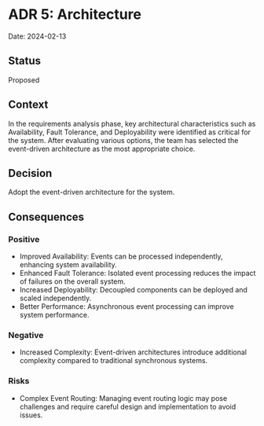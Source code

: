 # ADR 5: Architecture

Date: 2024-02-13

## Status
Proposed

## Context
In the requirements analysis phase, key architectural characteristics such as Availability, Fault Tolerance, and Deployability were identified as critical for the system. After evaluating various options, the team has selected the event-driven architecture as the most appropriate choice.

## Decision
Adopt the event-driven architecture for the system.

## Consequences

### Positive
- Improved Availability: Events can be processed independently, enhancing system availability.
- Enhanced Fault Tolerance: Isolated event processing reduces the impact of failures on the overall system.
- Increased Deployability: Decoupled components can be deployed and scaled independently.
- Better Performance: Asynchronous event processing can improve system performance.

### Negative
- Increased Complexity: Event-driven architectures introduce additional complexity compared to traditional synchronous systems.

### Risks
- Complex Event Routing: Managing event routing logic may pose challenges and require careful design and implementation to avoid issues.

